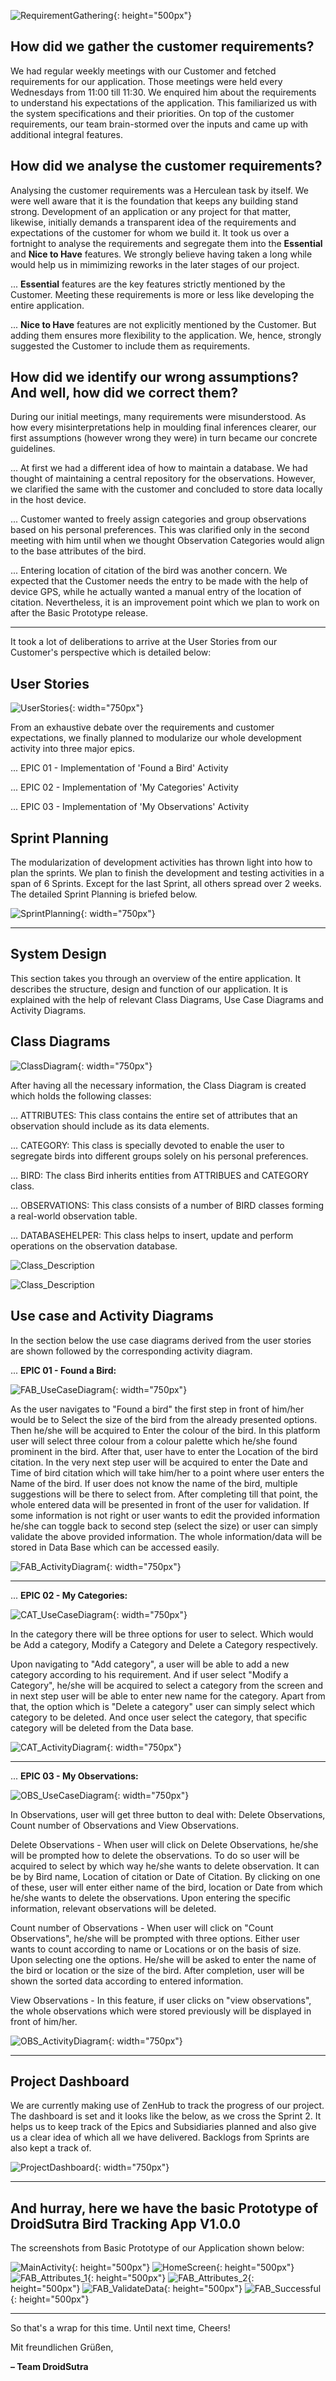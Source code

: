 ![RequirementGathering]({{site.baseurl}}/images/requirement_gathering.jpg "RequirementGathering"){: height="500px"}

## How did we gather the customer requirements?
We had regular weekly meetings with our Customer and fetched requirements for our application. Those meetings were held every Wednesdays from 11:00 till 11:30. We enquired him about the requirements to understand his expectations of the application. This familiarized us with the system specifications and their priorities. On top of the customer requirements, our team brain-stormed over the inputs and came up with additional integral features. 

## How did we analyse the customer requirements?

Analysing the customer requirements was a Herculean task by itself. We were well aware that it is the foundation that keeps any building stand strong. Development of an application or any project for that matter, likewise, initially demands a transparent idea of the requirements and expectations of the customer for whom we build it. It took us over a fortnight to analyse the requirements and segregate them into the **Essential** and **Nice to Have** features. We strongly believe having taken a long while would help us in mimimizing reworks in the later stages of our project.

... **Essential** features are the key features strictly mentioned by the Customer. Meeting these requirements is more or less like developing the entire application.

... **Nice to Have** features are not explicitly mentioned by the Customer. But adding them ensures more flexibility to the application. We, hence, strongly suggested the Customer to include them as requirements.

## How did we identify our wrong assumptions? And well, how did we correct them?

During our initial meetings, many requirements were misunderstood. As how every misinterpretations help in moulding final inferences clearer, our first assumptions (however wrong they were) in turn became our concrete guidelines.

... At first we had a different idea of how to maintain a database. We had thought of maintaining a central repository for the observations. However, we clarified the same with the customer and concluded to store data locally in the host device. 

... Customer wanted to freely assign categories and group observations based on his personal preferences. This was clarified only in the second meeting with him until when we thought Observation Categories would align to the base attributes of the bird.

... Entering location of citation of the bird was another concern. We expected that the Customer needs the entry to be made with the help of device GPS, while he actually wanted a manual entry of the location of citation. Nevertheless, it is an improvement point which we plan to work on after the Basic Prototype release.

***

It took a lot of deliberations to arrive at the User Stories from our Customer's perspective which is detailed below:

## User Stories

![UserStories]({{site.baseurl}}/images/UserStories.PNG "UserStories"){: width="750px"}

From an exhaustive debate over the requirements and customer expectations, we finally planned to modularize our whole development activity into three major epics.

... EPIC 01 - Implementation of 'Found a Bird' Activity

... EPIC 02 - Implementation of 'My Categories' Activity

... EPIC 03 - Implementation of 'My Observations' Activity

## Sprint Planning

The modularization of development activities has thrown light into how to plan the sprints. We plan to finish the development and testing activities in a span of 6 Sprints. Except for the last Sprint, all others spread over 2 weeks. The detailed Sprint Planning is briefed below.

 ![SprintPlanning]({{site.baseurl}}/images/Sprint_Planning.PNG "SprintPlanning"){: width="750px"}

***

## System Design 

This section takes you through an overview of the entire application. It describes the structure, design and function of our application. It is explained with the help of relevant Class Diagrams, Use Case Diagrams and Activity Diagrams.
 
## Class Diagrams

![ClassDiagram]({{site.baseurl}}/images/ClassDiagram.PNG "ClassDiagram"){: width="750px"}

After having all the necessary information, the Class Diagram is created which holds the following classes:

... ATTRIBUTES: This class contains the entire set of attributes that an observation should include as its data elements. 
 
... CATEGORY: This class is specially devoted to enable the user to segregate birds into different groups solely on his personal preferences.
 
... BIRD: The class Bird inherits entities from ATTRIBUES and CATEGORY class.
 
... OBSERVATIONS: This class consists of a number of BIRD classes forming a real-world observation table.

... DATABASEHELPER: This class helps to insert, update and perform operations on the observation database.

![Class_Description]({{site.baseurl}}/images/Class_Description_1.PNG "Class_Description")

![Class_Description]({{site.baseurl}}/images/Class_Description_2.PNG "Class_Description")
 
## Use case and Activity Diagrams
 
In the section below the use case diagrams derived from the user stories are shown followed by the corresponding activity diagram.
 
... **EPIC 01 - Found a Bird:** 
 
![FAB_UseCaseDiagram]({{site.baseurl}}/images/FAB_UseCaseDiagram.gif "FAB_UseCaseDiagram"){: width="750px"}
  
As the user navigates to "Found a bird" the first step in front of him/her would be to Select the size of the bird from the already presented options. Then he/she will be acquired to Enter the colour of the bird. In this platform user will select three colour from a colour palette which he/she found prominent in the bird. After that, user have to enter the Location of the bird citation. In the very next step user will be acquired to enter the Date and Time of bird citation which will take him/her to a point where user enters the Name of the bird. If user does not know the name of the bird, multiple suggestions will be there to select from. After completing till that point, the whole entered data will be presented in front of the user for validation. If some information is not right or user wants to edit the provided information he/she can toggle back to second step (select the size) or user can simply validate the above provided information. The whole information/data will be stored in Data Base which can be accessed easily.

![FAB_ActivityDiagram]({{site.baseurl}}/images/FAB_Modelactivity.gif "FAB_ActivityDiagram"){: width="750px"}

***

... **EPIC 02 - My Categories:**

![CAT_UseCaseDiagram]({{site.baseurl}}/images/CAT_UseCaseDiagram.gif "CAT_UseCaseDiagram"){: width="750px"}

In the category there will be three options for user to select. Which would be Add a category, Modify a Category and Delete a Category respectively.

Upon navigating to "Add category", a user will be able to add a new category according to his requirement. And if user select 
"Modify a Category", he/she will be acquired to select a category from the screen and in next step user will be able to enter new name for the category. Apart from that, the option which is "Delete a category" user can simply select which category to be deleted. And once user select the category, that specific category will be deleted from the Data base.

![CAT_ActivityDiagram]({{site.baseurl}}/images/CAT_Modelactivity.gif "CAT_ActivityDiagram"){: width="750px"}

***

... **EPIC 03 - My Observations:** 
 
![OBS_UseCaseDiagram]({{site.baseurl}}/images/OBS_UseCaseDiagram.gif "OBS_UseCaseDiagram"){: width="750px"}

In Observations, user will get three button to deal with: Delete Observations, Count number of Observations and View Observations.
 
Delete Observations - When user will click on Delete Observations, he/she will be prompted how to delete the observations. To do so user will be acquired to select by which way he/she wants to delete observation. It can be by Bird name, Location of citation or Date of Citation. By clicking on one of these, user will enter either name of the bird, location or Date from which he/she wants to delete the observations. Upon entering the specific information, relevant observations will be deleted.
  
Count number of Observations - When user will click on "Count Observations", he/she will be prompted with three options. Either user wants to count according to name or Locations or on the basis of size. Upon selecting one the options. He/she will be asked to enter the name of the bird or location or the size of the bird. After completion, user will be shown the sorted data according to entered information.

View Observations - In this feature, if user clicks on "view observations", the whole observations which were stored previously will be displayed in front of him/her.

![OBS_ActivityDiagram]({{site.baseurl}}/images/OBS_Modelactivity.gif "OBS_ActivityDiagram"){: width="750px"}

***

## Project Dashboard

We are currently making use of ZenHub to track the progress of our project. The dashboard is set and it looks like the below, as we cross the Sprint 2. It helps us to keep track of the Epics and Subsidiaries planned and also give us a clear idea of which all we have delivered. Backlogs from Sprints are also kept a track of.

![ProjectDashboard]({{site.baseurl}}/images/ProjectDashboard.PNG "ProjectDashboard"){: width="750px"}

***

## And hurray, here we have the basic Prototype of DroidSutra Bird Tracking App V1.0.0

The screenshots from Basic Prototype of our Application shown below:

![MainActivity]({{site.baseurl}}/images/App_V1.0.0/MainActivity.jpeg "MainActivity"){: height="500px"}
![HomeScreen]({{site.baseurl}}/images/App_V1.0.0/HomeScreen.jpeg "HomeScreen"){: height="500px"}
![FAB_Attributes_1]({{site.baseurl}}/images/App_V1.0.0/FAB_Attributes_1.jpeg "FAB_Attributes_1"){: height="500px"}
![FAB_Attributes_2]({{site.baseurl}}/images/App_V1.0.0/FAB_Attributes_2.jpeg "FAB_Attributes_2"){: height="500px"}
![FAB_ValidateData]({{site.baseurl}}/images/App_V1.0.0/FAB_ValidateData.jpeg "FAB_ValidateData"){: height="500px"}
![FAB_Successful]({{site.baseurl}}/images/App_V1.0.0/FAB_Successful.jpeg "FAB_Successful"){: height="500px"}

***

So that's a wrap for this time. Until next time, Cheers!

Mit freundlichen Grüßen,


**– Team DroidSutra**
